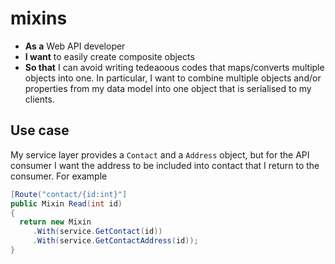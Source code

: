 # mixins

* **As a** Web API developer
* **I want** to easily create composite objects
* **So that** I can avoid writing tedeaoous codes that maps/converts multiple objects into one.
In particular, I want to combine multiple objects and/or properties from my data model into one object that is serialised to my clients.

## Use case

My service layer provides a `Contact` and a `Address` object, but for the API consumer I want the address to be included into contact that I return to the consumer.  For example

```C#
[Route("contact/{id:int}"]
public Mixin Read(int id)
{
  return new Mixin
     .With(service.GetContact(id))
     .With(service.GetContactAddress(id));
}
```
